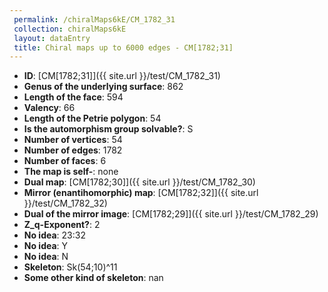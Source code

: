 ```yaml
--- 
 permalink: /chiralMaps6kE/CM_1782_31 
 collection: chiralMaps6kE
 layout: dataEntry
 title: Chiral maps up to 6000 edges - CM[1782;31]
---
```


- **ID**: [CM[1782;31]]({{ site.url }}/test/CM_1782_31)
- **Genus of the underlying surface**: 862
- **Length of the face**: 594
- **Valency**: 66
- **Length of the Petrie polygon**: 54
- **Is the automorphism group solvable?**: S
- **Number of vertices**: 54
- **Number of edges**: 1782
- **Number of faces**: 6
- **The map is self-**: none
- **Dual map**: [CM[1782;30]]({{ site.url }}/test/CM_1782_30)
- **Mirror (enantihomorphic) map**: [CM[1782;32]]({{ site.url }}/test/CM_1782_32)
- **Dual of the mirror image**: [CM[1782;29]]({{ site.url }}/test/CM_1782_29)
- **Z_q-Exponent?**: 2
- **No idea**:  23:32
- **No idea**: Y
- **No idea**: N
- **Skeleton**: Sk(54;10)^11
- **Some other kind of skeleton**: nan
